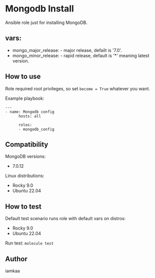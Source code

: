 # Mongodb Install

Ansible role just for installing MongoDB.

## vars:
* mongo_major_release: - major release, defailt is '7.0'.
* mongo_minor_release: - rapid release, default is '*' meaning latest version.

## How to use

Role required root privileges, so set `become = True` whatever you want.

Example playbook:

	---
	- name: Mongodb config
          hosts: all

          roles:
          - mongodb_config


## Compatibility 

MongoDB versions:
- 7.0.12

Linux distributions:
- Rocky 9.0
- Ubuntu 22.04

## How to test

Default test scenario runs role with default vars on distros:

- Rocky 9.0
- Ubuntu 22.04

Run test: `molecule test`

## Author

iamkaa
